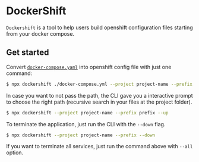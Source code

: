 # DockerShift

`Dockershift` is a tool to help users build openshift configuration files starting from your docker compose.

## Get started

Convert [`docker-compose.yaml`](https://raw.githubusercontent.com/diogolmenezes/dockershift/master/templates/docker-compose-test.yml) into openshift config file with just one command:

```sh
$ npx dockershift ./docker-compose.yml --project project-name --prefix prefix --up
```

In case you want to not pass the path, the CLI gave you a interactive prompt to choose the right path (recursive search in your files at the project folder).

```sh
$ npx dockershift --project project-name --prefix prefix --up
```

To terminate the application, just run the CLI with the `--down` flag.

```sh
$ npx dockershift --project project-name --prefix --down
```

If you want to terminate all services, just run the command above with `--all` option.
